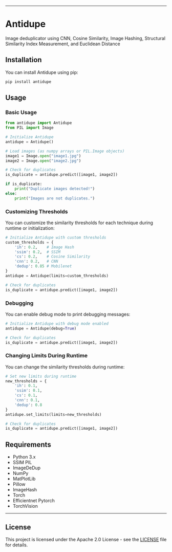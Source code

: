
---

# Antidupe

Image deduplicator using CNN, Cosine Similarity, Image Hashing, Structural Similarity Index Measurement, and Euclidean Distance
## Installation

You can install Antidupe using pip:

```bash
pip install antidupe
```

## Usage

### Basic Usage

```python
from antidupe import Antidupe
from PIL import Image

# Initialize Antidupe
antidupe = Antidupe()

# Load images (as numpy arrays or PIL.Image objects)
image1 = Image.open("image1.jpg")
image2 = Image.open("image2.jpg")

# Check for duplicates
is_duplicate = antidupe.predict([image1, image2])

if is_duplicate:
    print("Duplicate images detected!")
else:
    print("Images are not duplicates.")
```

### Customizing Thresholds

You can customize the similarity thresholds for each technique during runtime or initialization:

```python
# Initialize Antidupe with custom thresholds
custom_thresholds = {
    'ih': 0.2,    # Image Hash
    'ssim': 0.2,  # SSIM
    'cs': 0.2,    # Cosine Similarity
    'cnn': 0.2,   # CNN
    'dedup': 0.85 # Mobilenet
}
antidupe = Antidupe(limits=custom_thresholds)

# Check for duplicates
is_duplicate = antidupe.predict([image1, image2])
```

### Debugging

You can enable debug mode to print debugging messages:

```python
# Initialize Antidupe with debug mode enabled
antidupe = Antidupe(debug=True)

# Check for duplicates
is_duplicate = antidupe.predict([image1, image2])
```

### Changing Limits During Runtime

You can change the similarity thresholds during runtime:

```python
# Set new limits during runtime
new_thresholds = {
    'ih': 0.1,
    'ssim': 0.1,
    'cs': 0.1,
    'cnn': 0.1,
    'dedup': 0.8
}
antidupe.set_limits(limits=new_thresholds)

# Check for duplicates
is_duplicate = antidupe.predict([image1, image2])
```

## Requirements

- Python 3.x
- SSIM PIL
- ImageDeDup
- NumPy
- MatPlotLib
- Pillow
- ImageHash
- Torch
- Efficientnet Pytorch
- TorchVision

---

## License

This project is licensed under the Apache 2.0 License - see the [LICENSE](LICENSE) file for details.